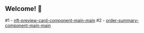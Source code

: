 ## Welcome! 👋

#1 - [nft-preview-card-component-main-main](https://mehmeteminavcil.github.io/Css-Challenges/nft-preview-card-component-main-main/)
#2 - [order-summary-component-main-main](https://mehmeteminavcil.github.io/Css-Challenges/order-summary-component-main-main/)